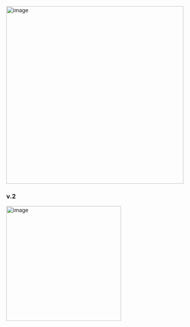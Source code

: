 <img width="470" alt="image" src="https://github.com/user-attachments/assets/754a9473-4922-4e21-a207-fbb389f1fe91">
 
 ### v.2

 <img width="304" alt="image" src="https://github.com/user-attachments/assets/454ac55d-2fd2-49fd-a508-0e03a94d5f64" />
